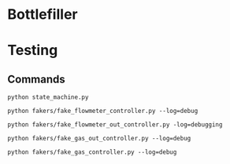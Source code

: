 # Bottlefiller

# Testing

## Commands

```
python state_machine.py

python fakers/fake_flowmeter_controller.py --log=debug

python fakers/fake_flowmeter_out_controller.py -log=debugging

python fakers/fake_gas_out_controller.py --log=debug

python fakers/fake_gas_controller.py --log=debug
```

